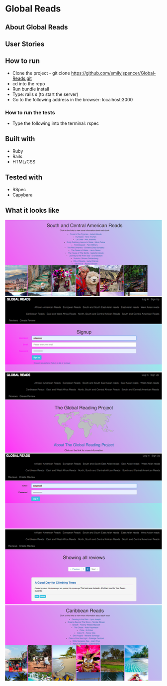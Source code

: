 # Global Reads

## About Global Reads

## User Stories



## How to run

* Clone the project - git clone https://github.com/emilyjspencer/Global-Reads.git
* cd into the repo 
* Run bundle install
* Type: rails s (to start the server)
* Go to the following address in the browser: localhost:3000


### How to run the tests

* Type the following into the terminal: rspec

## Built with

* Ruby
* Rails
* HTML/CSS

## Tested with

* RSpec
* Capybara

## What it looks like 

![screenshotsouthandcentralamericanreads](southamericanreads.png)
![signup](signup.png)
![about](about.png)
![login](login.png)
![seeallreviews](showallreviews.png)
![caribbeanreads](caribbeanreads.png)
